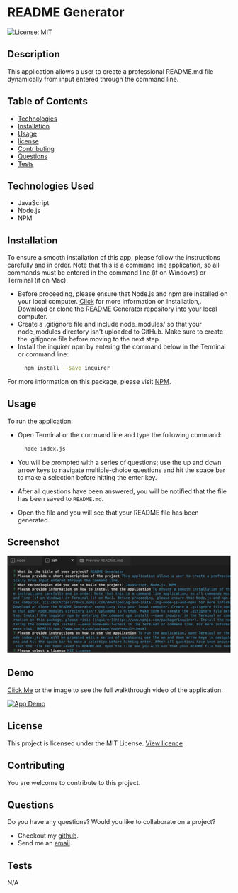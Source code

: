 # README Generator

  ![License: MIT](https://img.shields.io/badge/License-MIT-yellow.svg)

  ## Description
  This application allows a user to create a professional README.md file dynamically from input entered through the command line. 

  ## Table of Contents
  * [Technologies](#technologies)
  * [Installation](#installation)
  * [Usage](#usage)
  * [license](#license)
  * [Contributing](#contributing)
  * [Questions](#questions)
  * [Tests](#tests)
  
 ## Technologies Used
  * JavaScript  
  * Node.js  
  * NPM 
  
  ## Installation 
  To ensure a smooth installation of this app, please follow the instructions carefully and in order. Note that this is a command line application, so all commands must be entered in the command line (if on Windows) or Terminal (if on Mac). 
  * Before proceeding, please ensure that Node.js and npm are installed on your local computer. [Click](https://docs.npmjs.com/downloading-and-installing-node-js-and-npm) for more information on installation,. Download or clone the README Generator repository into your local computer. 
  * Create a .gitignore file and include node_modules/ so that your node_modules directory isn't uploaded to GitHub. Make sure to create the .gitignore file before moving to the next step. 
  * Install the inquirer npm by entering the command below in the Terminal or command line: 
    ```bash
      npm install --save inquirer
    ```  
  For more information on this package, please visit [NPM](https://www.npmjs.com/package/inquirer).

  ## Usage
  To run the application: 
  * Open Terminal or the command line and type the following command:

    ```bash
      node index.js
    ``` 
  * You will be prompted with a series of questions; use the up and down arrow keys to navigate multiple-choice questions and hit the space bar to make a selection before hitting the enter key. 
  * After all questions have been answered, you will be notified that the file has been saved to ```README.md```. 
  * Open the file and you will see that your README file has been generated.

  ## Screenshot
  ![Screenshot](./images/screenshot2.png)

  ## Demo
  [Click Me](https://drive.google.com/file/d/1uCxceQ2KLszsEc2azfJzvw4tK-BOO98C/view) or the image to see the full walkthrough video of the application.

  [![App Demo](./images/walkthrough.gif)](https://drive.google.com/file/d/1uCxceQ2KLszsEc2azfJzvw4tK-BOO98C/view)

  ## License
  This project is licensed under the MIT License. [View licence](https://opensource.org/licenses/MIT)

  ## Contributing
  You are welcome to contribute to this project.

  ## Questions
  Do you have any questions? Would you like to collaborate on a project?
  * Checkout my [github](https://github.com/ladykays).
  * Send me an [email](mailto:ladykerrion@yahoo.com).

  ## Tests
  N/A

  

